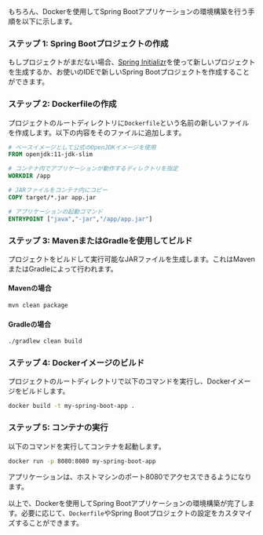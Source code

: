 もちろん、Dockerを使用してSpring Bootアプリケーションの環境構築を行う手順を以下に示します。

### ステップ 1: Spring Bootプロジェクトの作成

もしプロジェクトがまだない場合、[Spring Initializr](https://start.spring.io/)を使って新しいプロジェクトを生成するか、お使いのIDEで新しいSpring Bootプロジェクトを作成することができます。

### ステップ 2: Dockerfileの作成

プロジェクトのルートディレクトリに`Dockerfile`という名前の新しいファイルを作成します。以下の内容をそのファイルに追加します。

```Dockerfile
# ベースイメージとして公式のOpenJDKイメージを使用
FROM openjdk:11-jdk-slim

# コンテナ内でアプリケーションが動作するディレクトリを指定
WORKDIR /app

# JARファイルをコンテナ内にコピー
COPY target/*.jar app.jar

# アプリケーションの起動コマンド
ENTRYPOINT ["java","-jar","/app/app.jar"]
```

### ステップ 3: MavenまたはGradleを使用してビルド

プロジェクトをビルドして実行可能なJARファイルを生成します。これはMavenまたはGradleによって行われます。

#### Mavenの場合

```bash
mvn clean package
```

#### Gradleの場合

```bash
./gradlew clean build
```

### ステップ 4: Dockerイメージのビルド

プロジェクトのルートディレクトリで以下のコマンドを実行し、Dockerイメージをビルドします。

```bash
docker build -t my-spring-boot-app .
```

### ステップ 5: コンテナの実行

以下のコマンドを実行してコンテナを起動します。

```bash
docker run -p 8080:8080 my-spring-boot-app
```

アプリケーションは、ホストマシンのポート8080でアクセスできるようになります。

以上で、Dockerを使用してSpring Bootアプリケーションの環境構築が完了します。必要に応じて、`Dockerfile`やSpring Bootプロジェクトの設定をカスタマイズすることができます。
